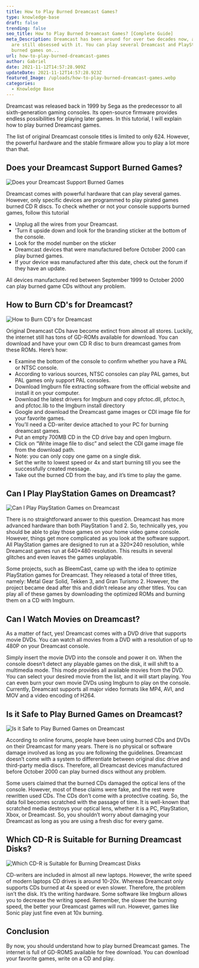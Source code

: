 ```yaml
---
title: How to Play Burned Dreamcast Games?
type: knowledge-base
draft: false
trending: false
seo_title: How to Play Burned Dreamcast Games? [Complete Guide]
meta_Description: Dreamcast has been around for over two decades now, and people
  are still obsessed with it. You can play several Dreamcast and PlayStation
  burned games on...
url: how-to-play-burned-dreamcast-games
author: Gabriel
date: 2021-11-12T14:57:28.909Z
updateDate: 2021-11-12T14:57:28.923Z
featured_Image: /uploads/how-to-play-burned-dreamcast-games.webp
categories:
  - Knowledge Base
---
```

Dreamcast was released back in 1999 by Sega as the predecessor to all sixth-generation gaming consoles. Its open-source firmware provides endless possibilities for playing later games. In this tutorial, I will explain how to play burned Dreamcast games. 

The list of original Dreamcast console titles is limited to only 624. However, the powerful hardware and the stable firmware allow you to play a lot more than that.

## Does your Dreamcast Support Burned Games? 

![Does your Dreamcast Support Burned Games](/uploads/does-your-dreamcast-support-burned-games.webp "Does your Dreamcast Support Burned Games")

Dreamcast comes with powerful hardware that can play several games. However, only specific devices are programmed to play pirated games burned CD R discs. To check whether or not your console supports burned games, follow this tutorial

* Unplug all the wires from your Dreamcast. 
* 'Turn it upside down and look for the branding sticker at the bottom of the console. 
* Look for the model number on the sticker
* Dreamcast devices that were manufactured before October 2000 can play burned games. 
* If your device was manufactured after this date, check out the forum if they have an update. 

All devices manufactured red between September 1999 to October 2000 can play burned game CDs without any problem. 

## How to Burn CD's for Dreamcast? 

![How to Burn CD's for Dreamcast](/uploads/how-to-burn-cds-for-dreamcast.webp "How to Burn CD's for Dreamcast")

Original Dreamcast CDs have become extinct from almost all stores. Luckily, the internet still has tons of GD-ROMs available for download. You can download and have your own CD R disc to burn dreamcast games from these ROMs. Here’s how:

* Examine the bottom of the console to confirm whether you have a PAL or NTSC console. 
* According to various sources, NTSC consoles can play PAL games, but PAL games only support PAL consoles. 
* Download Imgburn file extracting software from the official website and install it on your computer. 
* Download the latest drivers for Imgburn and copy pfctoc.dll, pfctoc.h, and pfctoc.lib to the Imgburn install directory 
* Google and download the Dreamcast game images or CDI image file for your favorite games. 
* You’ll need a CD-writer device attached to your PC for burning dreamcast games.
* Put an empty 700MB CD in the CD drive bay and open Imgburn. 
* Click on “Write image file to disc” and select the CDI game image file from the download path. 
* Note: you can only copy one game on a single disk. 
* Set the write to lowest speed or 4x and start burning till you see the successfully created message. 
* Take out the burned CD from the bay, and it’s time to play the game. 

## Can I Play PlayStation Games on Dreamcast? 

![Can I Play PlayStation Games on Dreamcast](/uploads/can-i-play-playstation-games-on-dreamcast.webp "Can I Play PlayStation Games on Dreamcast")

There is no straightforward answer to this question. Dreamcast has more advanced hardware than both PlayStation 1 and 2. So, technically yes, you should be able to play those games on your home video game console. However, things get more complicated as you look at the software support. All PlayStation games are designed to run at a 320×240 resolution, while Dreamcast games run at 640×480 resolution. This results in several glitches and even leaves the games unplayable. 

Some projects, such as BleemCast, came up with the idea to optimize PlayStation games for Dreamcast. They released a total of three titles, namely: Metal Gear Solid, Tekken 3, and Gran Turismo 2. However, the project became dead after this and didn’t release any other titles. You can play all of these games by downloading the optimized ROMs and burning them on a CD with Imgburn. 

## Can I Watch Movies on Dreamcast? 

As a matter of fact, yes! Dreamcast comes with a DVD drive that supports movie DVDs. You can watch all movies from a DVD with a resolution of up to 480P on your Dreamcast console. 

Simply insert the movie DVD into the console and power it on. When the console doesn’t detect any playable games on the disk, it will shift to a multimedia mode. This mode provides all available movies from the DVD. You can select your desired movie from the list, and it will start playing. You can even burn your own movie DVDs using Imgburn to play on the console. Currently, Dreamcast supports all major video formats like MP4, AVI, and MOV and a video encoding of H264. 

## Is it Safe to Play Burned Games on Dreamcast?

![Is it Safe to Play Burned Games on Dreamcast](/uploads/is-it-safe-to-play-burned-games-on-dreamcast.webp "Is it Safe to Play Burned Games on Dreamcast")

According to online forums, people have been using burned CDs and DVDs on their Dreamcast for many years. There is no physical or software damage involved as long as you are following the guidelines. Dreamcast doesn’t come with a system to differentiate between original disc drive and third-party media discs. Therefore, all Dreamcast devices manufactured before October 2000 can play burned discs without any problem. 

Some users claimed that the burned CDs damaged the optical lens of the console. However, most of these claims were fake, and the rest were rewritten used CDs. The CDs don’t come with a protective coating. So, the data foil becomes scratched with the passage of time. It is well-known that scratched media destroys your optical lens, whether it is a PC, PlayStation, Xbox, or Dreamcast. So, you shouldn’t worry about damaging your Dreamcast as long as you are using a fresh disc for every game. 

## Which CD-R is Suitable for Burning Dreamcast Disks? 

![Which CD-R is Suitable for Burning Dreamcast Disks](/uploads/which-cd-r-is-suitable-for-burning-dreamcast-disks.webp "Which CD-R is Suitable for Burning Dreamcast Disks")

CD-writers are included in almost all new laptops. However, the write speed of modern laptops CD drives is around 10-20x. Whereas Dreamcast only supports CDs burned at 4x speed or even slower. Therefore, the problem isn’t the disk. It’s the writing hardware. Some software like Imgburn allows you to decrease the writing speed. Remember, the slower the burning speed, the better your Dreamcast games will run. However, games like Sonic play just fine even at 10x burning.

## Conclusion

By now, you should understand how to play burned Dreamcast games. The internet is full of GD-ROMS available for free download. You can download your favorite games, write on a CD and play.